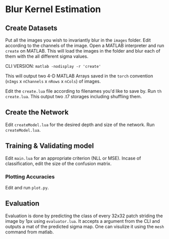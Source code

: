# Blur Kernel Estimation

## Create Datasets
Put all the images you wish to invariantly blur in the `images` folder. Edit according to the channels of the image. Open a MATLAB interpreter and run `create` on MATLAB. This will load the images in the folder and blur each of them with the all different sigma values.

CLI VERSION: `matlab -nodisplay -r 'create'`

This will output two 4-D MATLAB Arrays saved in the `torch` convention (`nImgs` x `nChannels` x `nRows` x `nCols`) of images.

Edit the `create.lua` file according to filenames you'd like to save by. Run `th create.lua`. This output two .t7 storages including shuffling them. 

## Create the Network
Edit `createModel.lua` for the desired depth and size of the network. Run `createModel.lua`. 

## Training & Validating model 
Edit `main.lua` for an appropriate criterion (NLL or MSE). Incase of classification, edit the size of the confusion matrix. 

### Plotting Accuracies
Edit and run `plot.py`. 

## Evaluation
Evaluation is done by predicting the class of every 32x32 patch striding the image by 1px using `evaluator.lua`. It accepts a argument from the CLI and outputs a mat of the predicted sigma map. One can visulize it using the `mesh` command from matlab. 


